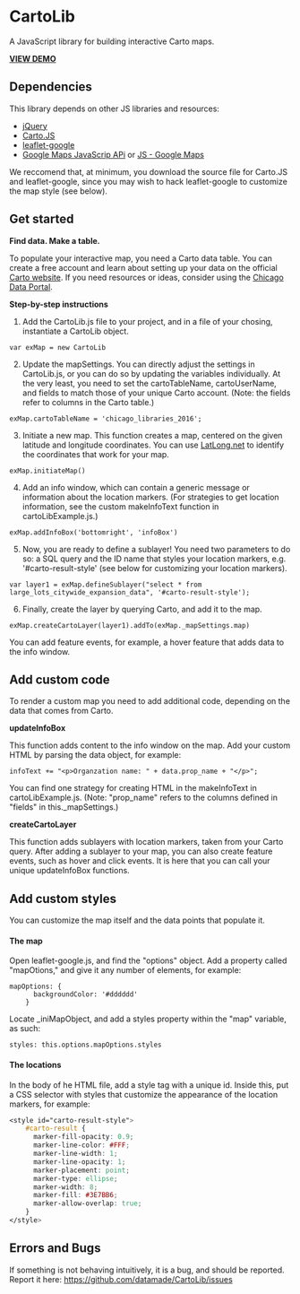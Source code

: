 # CartoLib
A JavaScript library for building interactive Carto maps.

**[VIEW DEMO](https://datamade.github.io/CartoLib/)**

## Dependencies

This library depends on other JS libraries and resources:

* [jQuery](https://jquery.com/)
* [Carto.JS](https://github.com/CartoDB/cartodb.js/)
* [leaflet-google](http://www.matchingnotes.com/javascripts/leaflet-google.js)
* [Google Maps JavaScrip APi](https://developers.google.com/maps/documentation/javascript/tutorial) or [JS - Google Maps](http://maps.google.com/maps/api/js)

We reccomend that, at minimum, you download the source file for Carto.JS and leaflet-google, since you may wish to hack leaflet-google to customize the map style (see below).

## Get started
**Find data. Make a table.**

To populate your interactive map, you need a Carto data table. You can create a free account and learn about setting up your data on the official [Carto website](https://carto.com/). If you need resources or ideas, consider using the [Chicago Data Portal](https://data.cityofchicago.org/).

**Step-by-step instructions**

1. Add the CartoLib.js file to your project, and in a file of your chosing, instantiate a CartoLib object.

  ```
  var exMap = new CartoLib
  ```

2. Update the mapSettings. You can directly adjust the settings in CartoLib.js, or you can do so by updating the variables individually. At the very least, you need to set the cartoTableName, cartoUserName, and fields to match those of your unique Carto account. (Note: the fields refer to columns in the Carto table.)

  ```
  exMap.cartoTableName = 'chicago_libraries_2016';
  ```

3. Initiate a new map. This function creates a map, centered on the given latitude and longitude coordinates. You can use [LatLong.net](http://www.latlong.net/) to identify the coordinates that work for your map.

  ```
  exMap.initiateMap()
  ```

4. Add an info window, which can contain a generic message or information about the location markers. (For strategies to get location information, see the custom makeInfoText function in cartoLibExample.js.)

  ```
  exMap.addInfoBox('bottomright', 'infoBox')
  ```

5. Now, you are ready to define a sublayer! You need two parameters to do so: a SQL query and the ID name that styles your location markers, e.g. '#carto-result-style' (see below for customizing your location markers).

  ```
  var layer1 = exMap.defineSublayer("select * from large_lots_citywide_expansion_data", '#carto-result-style');
  ```

6. Finally, create the layer by querying Carto, and add it to the map.

  ```
  exMap.createCartoLayer(layer1).addTo(exMap._mapSettings.map)
  ```

  You can add feature events, for example, a hover feature that adds data to the info window.

## Add custom code

To render a custom map you need to add additional code, depending on the data that comes from Carto.

**updateInfoBox**

This function adds content to the info window on the map. Add your custom HTML by parsing the data object, for example:

```
infoText += "<p>Organzation name: " + data.prop_name + "</p>";
```

You can find one strategy for creating HTML in the makeInfoText in cartoLibExample.js. (Note: "prop_name" refers to the columns defined in "fields" in this._mapSettings.)

**createCartoLayer**

This function adds sublayers with location markers, taken from your Carto query. After adding a sublayer to your map, you can also create feature events, such as hover and click events. It is here that you can call your unique updateInfoBox functions.

## Add custom styles

You can customize the map itself and the data points that populate it.

#### The map

Open leaflet-google.js, and find the "options" object. Add a property called "mapOtions," and give it any number of elements, for example:

```
mapOptions: {
      backgroundColor: '#dddddd'
    }
```

Locate _iniMapObject, and add a styles property within the "map" variable, as such:

```
styles: this.options.mapOptions.styles
```

#### The locations

In the body of he HTML file, add a style tag with a unique id. Inside this, put a CSS selector with styles that customize the appearance of the location markers, for example:

```CSS
<style id="carto-result-style">
    #carto-result {
      marker-fill-opacity: 0.9;
      marker-line-color: #FFF;
      marker-line-width: 1;
      marker-line-opacity: 1;
      marker-placement: point;
      marker-type: ellipse;
      marker-width: 8;
      marker-fill: #3E7BB6;
      marker-allow-overlap: true;
    }
</style>
```

## Errors and Bugs

If something is not behaving intuitively, it is a bug, and should be reported.
Report it here: https://github.com/datamade/CartoLib/issues






